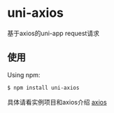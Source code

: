 # uni-axios
基于axios的uni-app request请求


## 使用

Using npm:

```bash
$ npm install uni-axios
```

具体请看实例项目和axios介绍 [axios](https://github.com/axios/axios)
